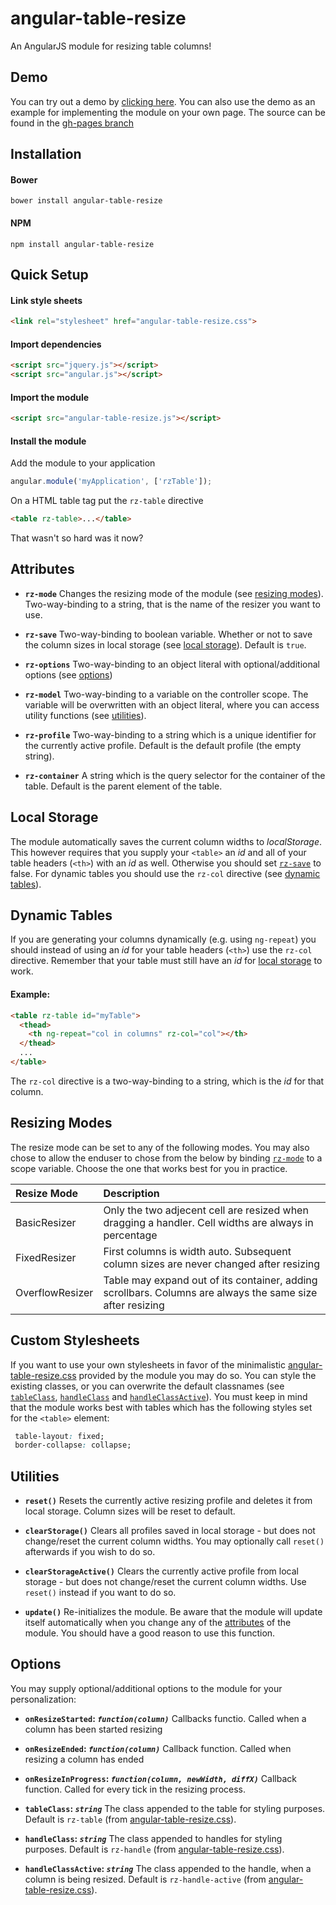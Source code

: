 # angular-table-resize
An AngularJS module for resizing table columns!

## Demo
You can try out a demo by [clicking here](https://tympanix.github.io/angular-table-resize/). You can also use the demo as an example for implementing the module on your own page. The source can be found in the [gh-pages branch](https://github.com/Tympanix/angular-table-resize/tree/gh-pages)

## Installation
#### Bower
```
bower install angular-table-resize
```
#### NPM
```
npm install angular-table-resize
```

## Quick Setup
#### Link style sheets
```html
<link rel="stylesheet" href="angular-table-resize.css">
```

#### Import dependencies
```html
<script src="jquery.js"></script>
<script src="angular.js"></script>
```

#### Import the module
```html
<script src="angular-table-resize.js"></script>
```

#### Install the module
Add the module to your application
```javascript
angular.module('myApplication', ['rzTable']);
```

On a HTML table tag put the `rz-table` directive
```html
<table rz-table>...</table>
```

That wasn't so hard was it now?

## Attributes
* **`rz-mode`**
  Changes the resizing mode of the module (see [resizing modes](#resizing-modes)). Two-way-binding to a string, that is the name of the resizer you want to use.
  
* **`rz-save`**
  Two-way-binding to boolean variable. Whether or not to save the column sizes in local storage (see [local storage](#local-storage)). Default is `true`.
  
* **`rz-options`**
  Two-way-binding to an object literal with optional/additional options (see [options](#options))
  
* **`rz-model`**
  Two-way-binding to a variable on the controller scope. The variable will be overwritten with an object literal, where you can access utility functions (see [utilities](#utilities)).
  
* **`rz-profile`**
  Two-way-binding to a string which is a unique identifier for the currently active profile. Default is the default profile (the empty string).
  
* **`rz-container`**
  A string which is the query selector for the container of the table. Default is the parent element of the table.
  
## Local Storage
The module automatically saves the current column widths to *localStorage*. This however requires that you supply your `<table>` an *id* and all of your table headers (`<th>`) with an *id* as well. Otherwise you should set [`rz-save`](#rz-save) to false. For dynamic tables you should use the `rz-col` directive (see [dynamic tables](#dynamic-tables)).

## Dynamic Tables
If you are generating your columns dynamically (e.g. using `ng-repeat`) you should instead of using an *id* for your table headers (`<th>`) use the `rz-col` directive. Remember that your table must still have an *id* for [local storage](#local-storage) to work.

#### Example:
```html
<table rz-table id="myTable">
  <thead>
    <th ng-repeat="col in columns" rz-col="col"></th>
  </thead>
  ...
</table>
```

The `rz-col` directive is a two-way-binding to a string, which is the *id* for that column.

## Resizing Modes
The resize mode can be set to any of the following modes. You may also chose to allow the enduser to chose from the below by binding [`rz-mode`](#rz-mode) to a scope variable. Choose the one that works best for you in practice.

| Resize Mode       | Description          |
| :---------------- |:--------------|
| BasicResizer      | Only the two adjecent cell are resized when dragging a handler. Cell widths are always in percentage          |
| FixedResizer      | First columns is width auto. Subsequent column sizes are never changed after resizing                         |
| OverflowResizer   | Table may expand out of its container, adding scrollbars. Columns are always the same size after resizing     |

## Custom Stylesheets
If you want to use your own stylesheets in favor of the minimalistic [angular-table-resize.css](dist/angular-table-resize.css) provided by the module you may do so. You can style the existing classes, or you can overwrite the default classnames (see [`tableClass`](#tableclass-string), [`handleClass`](#handleclass-string) and [`handleClassActive`](#handleclassactive-string)). You must keep in mind that the module works best with tables which has the following styles set for the `<table>` element:
```css
 table-layout: fixed;
 border-collapse: collapse;
```

## Utilities  
* **`reset()`**
  Resets the currently active resizing profile and deletes it from local storage. Column sizes will be reset to default.
  
* **`clearStorage()`**
  Clears all profiles saved in local storage - but does not change/reset the current column widths. You may optionally call `reset()` afterwards if you wish to do so.
  
* **`clearStorageActive()`**
  Clears the currently active profile from local storage - but does not change/reset the current column widths. Use `reset()` instead if you want to do so.

* **`update()`**
  Re-initializes the module. Be aware that the module will update itself automatically when you change any of the [attributes](#attributes) of the module. You should have a good reason to use this function.

## Options
You may supply optional/additional options to the module for your personalization:

* **`onResizeStarted`: *`function(column)`***
  Callbacks functio. Called when a column has been started resizing
  
* **`onResizeEnded`: *`function(column)`***
  Callback function. Called when resizing a column has ended
  
* **`onResizeInProgress`: *`function(column, newWidth, diffX)`***
  Callback function. Called for every tick in the resizing process.
  
* **`tableClass`: *`string`***
  The class appended to the table for styling purposes. Default is `rz-table` (from [angular-table-resize.css](dist/angular-table-resize.css)).
  
* **`handleClass`: *`string`***
  The class appended to handles for styling purposes. Default is `rz-handle` (from [angular-table-resize.css](dist/angular-table-resize.css)).

* **`handleClassActive`: *`string`***
  The class appended to the handle, when a column is being resized. Default is `rz-handle-active` (from [angular-table-resize.css](dist/angular-table-resize.css)).

